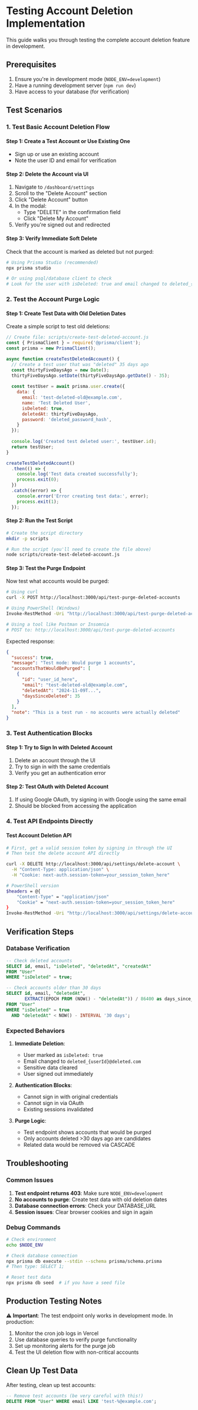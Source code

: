 # Testing Account Deletion Implementation

This guide walks you through testing the complete account deletion feature in development.

## Prerequisites

1. Ensure you're in development mode (`NODE_ENV=development`)
2. Have a running development server (`npm run dev`)
3. Have access to your database (for verification)

## Test Scenarios

### 1. Test Basic Account Deletion Flow

#### Step 1: Create a Test Account or Use Existing One
- Sign up or use an existing account
- Note the user ID and email for verification

#### Step 2: Delete the Account via UI
1. Navigate to `/dashboard/settings`
2. Scroll to the "Delete Account" section
3. Click "Delete Account" button
4. In the modal:
   - Type "DELETE" in the confirmation field
   - Click "Delete My Account"
5. Verify you're signed out and redirected

#### Step 3: Verify Immediate Soft Delete
Check that the account is marked as deleted but not purged:

```bash
# Using Prisma Studio (recommended)
npx prisma studio

# Or using psql/database client to check
# Look for the user with isDeleted: true and email changed to deleted_{userId}@deleted.com
```

### 2. Test the Account Purge Logic

#### Step 1: Create Test Data with Old Deletion Dates

Create a simple script to test old deletions:

```javascript
// Create file: scripts/create-test-deleted-account.js
const { PrismaClient } = require('@prisma/client');
const prisma = new PrismaClient();

async function createTestDeletedAccount() {
  // Create a test user that was "deleted" 35 days ago
  const thirtyFiveDaysAgo = new Date();
  thirtyFiveDaysAgo.setDate(thirtyFiveDaysAgo.getDate() - 35);
  
  const testUser = await prisma.user.create({
    data: {
      email: 'test-deleted-old@example.com',
      name: 'Test Deleted User',
      isDeleted: true,
      deletedAt: thirtyFiveDaysAgo,
      password: 'deleted_password_hash',
    }
  });
  
  console.log('Created test deleted user:', testUser.id);
  return testUser;
}

createTestDeletedAccount()
  .then(() => {
    console.log('Test data created successfully');
    process.exit(0);
  })
  .catch((error) => {
    console.error('Error creating test data:', error);
    process.exit(1);
  });
```

#### Step 2: Run the Test Script

```bash
# Create the script directory
mkdir -p scripts

# Run the script (you'll need to create the file above)
node scripts/create-test-deleted-account.js
```

#### Step 3: Test the Purge Endpoint

Now test what accounts would be purged:

```bash
# Using curl
curl -X POST http://localhost:3000/api/test-purge-deleted-accounts

# Using PowerShell (Windows)
Invoke-RestMethod -Uri "http://localhost:3000/api/test-purge-deleted-accounts" -Method POST

# Using a tool like Postman or Insomnia
# POST to: http://localhost:3000/api/test-purge-deleted-accounts
```

Expected response:
```json
{
  "success": true,
  "message": "Test mode: Would purge 1 accounts",
  "accountsThatWouldBePurged": [
    {
      "id": "user_id_here",
      "email": "test-deleted-old@example.com",
      "deletedAt": "2024-11-09T...",
      "daysSinceDeleted": 35
    }
  ],
  "note": "This is a test run - no accounts were actually deleted"
}
```

### 3. Test Authentication Blocks

#### Step 1: Try to Sign In with Deleted Account
1. Delete an account through the UI
2. Try to sign in with the same credentials
3. Verify you get an authentication error

#### Step 2: Test OAuth with Deleted Account
1. If using Google OAuth, try signing in with Google using the same email
2. Should be blocked from accessing the application

### 4. Test API Endpoints Directly

#### Test Account Deletion API

```bash
# First, get a valid session token by signing in through the UI
# Then test the delete account API directly

curl -X DELETE http://localhost:3000/api/settings/delete-account \
  -H "Content-Type: application/json" \
  -H "Cookie: next-auth.session-token=your_session_token_here"

# PowerShell version
$headers = @{
    "Content-Type" = "application/json"
    "Cookie" = "next-auth.session-token=your_session_token_here"
}
Invoke-RestMethod -Uri "http://localhost:3000/api/settings/delete-account" -Method DELETE -Headers $headers
```

## Verification Steps

### Database Verification

```sql
-- Check deleted accounts
SELECT id, email, "isDeleted", "deletedAt", "createdAt"
FROM "User" 
WHERE "isDeleted" = true;

-- Check accounts older than 30 days
SELECT id, email, "deletedAt",
       EXTRACT(EPOCH FROM (NOW() - "deletedAt")) / 86400 as days_since_deleted
FROM "User" 
WHERE "isDeleted" = true 
  AND "deletedAt" < NOW() - INTERVAL '30 days';
```

### Expected Behaviors

1. **Immediate Deletion**:
   - User marked as `isDeleted: true`
   - Email changed to `deleted_{userId}@deleted.com`
   - Sensitive data cleared
   - User signed out immediately

2. **Authentication Blocks**:
   - Cannot sign in with original credentials
   - Cannot sign in via OAuth
   - Existing sessions invalidated

3. **Purge Logic**:
   - Test endpoint shows accounts that would be purged
   - Only accounts deleted >30 days ago are candidates
   - Related data would be removed via CASCADE

## Troubleshooting

### Common Issues

1. **Test endpoint returns 403**: Make sure `NODE_ENV=development`
2. **No accounts to purge**: Create test data with old deletion dates
3. **Database connection errors**: Check your DATABASE_URL
4. **Session issues**: Clear browser cookies and sign in again

### Debug Commands

```bash
# Check environment
echo $NODE_ENV

# Check database connection
npx prisma db execute --stdin --schema prisma/schema.prisma
# Then type: SELECT 1;

# Reset test data
npx prisma db seed  # if you have a seed file
```

## Production Testing Notes

⚠️ **Important**: The test endpoint only works in development mode. In production:

1. Monitor the cron job logs in Vercel
2. Use database queries to verify purge functionality
3. Set up monitoring alerts for the purge job
4. Test the UI deletion flow with non-critical accounts

## Clean Up Test Data

After testing, clean up test accounts:

```sql
-- Remove test accounts (be very careful with this!)
DELETE FROM "User" WHERE email LIKE 'test-%@example.com';
``` 